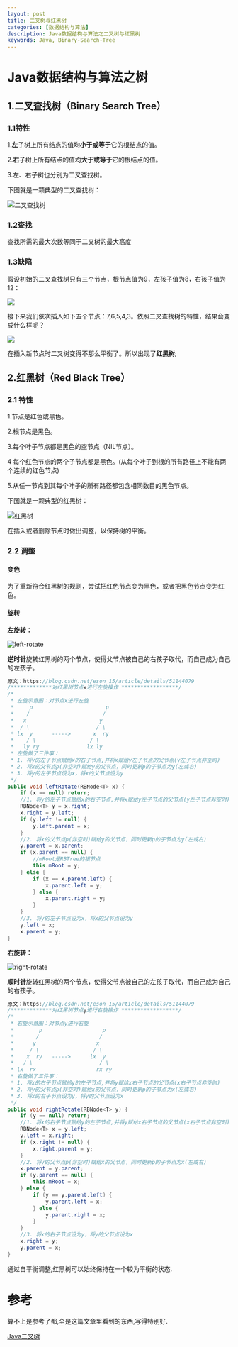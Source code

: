 ```yaml
---
layout: post
title: 二叉树与红黑树
categories: [数据结构与算法]
description: Java数据结构与算法之二叉树与红黑树
keywords: Java, Binary-Search-Tree
---
```


# Java数据结构与算法之树

## 1.二叉查找树（Binary Search Tree）

### 1.1特性

1.**左**子树上所有结点的值均**小于或等于**它的根结点的值。

2.**右**子树上所有结点的值均**大于或等于**它的根结点的值。

3.左、右子树也分别为二叉查找树。

下图就是一颗典型的二叉查找树：

![二叉查找树](https://github.com/lillusory/lillusory.github.io/raw/master/images/posts/Java/2018-12-30-Java-bst.jpg)



### 1.2查找

查找所需的最大次数等同于二叉树的最大高度

### 1.3缺陷

假设初始的二叉查找树只有三个节点，根节点值为9，左孩子值为8，右孩子值为12：

![](https://github.com/lillusory/lillusory.github.io/raw/master/images/posts/Java/2018-12-30-Java-bst-normal.jpg)

接下来我们依次插入如下五个节点：7,6,5,4,3。依照二叉查找树的特性，结果会变成什么样呢？

![](https://github.com/lillusory/lillusory.github.io/raw/master/images/posts/Java/2018-12-30-Java-bst-insert-bad.jpg)

在插入新节点时二叉树变得不那么平衡了。所以出现了**红黑树**;

## 2.红黑树（Red Black Tree）

### 2.1 特性

1.节点是红色或黑色。

2.根节点是黑色。

3.每个叶子节点都是黑色的空节点（NIL节点）。

4 每个红色节点的两个子节点都是黑色。(从每个叶子到根的所有路径上不能有两个连续的红色节点)

5.从任一节点到其每个叶子的所有路径都包含相同数目的黑色节点。

下图就是一颗典型的红黑树：

![红黑树](https://github.com/lillusory/lillusory.github.io/raw/master/images/posts/Java/2018-12-30-Java-bst-rbt-normal.jpg)

在插入或者删除节点时做出调整，以保持树的平衡。

### 2.2 调整

#### 变色

为了重新符合红黑树的规则，尝试把红色节点变为黑色，或者把黑色节点变为红色。 

#### 旋转

**左旋转：**

![left-rotate](https://github.com/lillusory/lillusory.github.io/raw/master/images/posts/Java/2018-12-30-Java-bst-rbt-left-rotate.gif)

**逆时针**旋转红黑树的两个节点，使得父节点被自己的右孩子取代，而自己成为自己的左孩子。

```java
原文：https://blog.csdn.net/eson_15/article/details/51144079
/*************对红黑树节点x进行左旋操作 ******************/
/*
 * 左旋示意图：对节点x进行左旋
 *     p                       p
 *    /                       /
 *   x                       y
 *  / \                     / \
 * lx  y      ----->       x  ry
 *    / \                 / \
 *   ly ry               lx ly
 * 左旋做了三件事：
 * 1. 将y的左子节点赋给x的右子节点,并将x赋给y左子节点的父节点(y左子节点非空时)
 * 2. 将x的父节点p(非空时)赋给y的父节点，同时更新p的子节点为y(左或右)
 * 3. 将y的左子节点设为x，将x的父节点设为y
 */
public void leftRotate(RBNode<T> x) {
    if (x == null) return;
    //1. 将y的左子节点赋给x的右子节点,并将x赋给y左子节点的父节点(y左子节点非空时)
    RBNode<T> y = x.right;
    x.right = y.left;
    if (y.left != null) {
        y.left.parent = x;
    }
    //2. 将x的父节点p(非空时)赋给y的父节点，同时更新p的子节点为y(左或右)
    y.parent = x.parent;
    if (x.parent == null) {
        //mRoot是RBTree的根节点
        this.mRoot = y;
    } else {
        if (x == x.parent.left) {
            x.parent.left = y;
        } else {
            x.parent.right = y;
        }
    } 	
    //3. 将y的左子节点设为x，将x的父节点设为y
    y.left = x;
    x.parent = y;
}
```

**右旋转：**

![right-rotate](https://github.com/lillusory/lillusory.github.io/raw/master/images/posts/Java/2018-12-30-Java-bst-rbt-right-rotate.gif)

**顺时针**旋转红黑树的两个节点，使得父节点被自己的左孩子取代，而自己成为自己的右孩子。

```java
原文：https://blog.csdn.net/eson_15/article/details/51144079
/*************对红黑树节点y进行右旋操作 ******************/
/*
 * 右旋示意图：对节点y进行右旋
 *        p                   p
 *       /                   /
 *      y                   x
 *     / \                 / \
 *    x  ry   ----->      lx  y
 *   / \                     / \
 * lx  rx                   rx ry
 * 右旋做了三件事：
 * 1. 将x的右子节点赋给y的左子节点,并将y赋给x右子节点的父节点(x右子节点非空时)
 * 2. 将y的父节点p(非空时)赋给x的父节点，同时更新p的子节点为x(左或右)
 * 3. 将x的右子节点设为y，将y的父节点设为x
 */
public void rightRotate(RBNode<T> y) {
    if (y == null) return;
    //1. 将x的右子节点赋给y的左子节点,并将y赋给x右子节点的父节点(x右子节点非空时)
    RBNode<T> x = y.left;
    y.left = x.right;
    if (x.right != null) {
        x.right.parent = y;
    }
    //2. 将y的父节点p(非空时)赋给x的父节点，同时更新p的子节点为x(左或右)
    x.parent = y.parent;
    if (y.parent == null) {
        this.mRoot = x;
    } else {
        if (y == y.parent.left) {
            y.parent.left = x;
        } else {
            y.parent.right = x;
        }
    }
    //3. 将x的右子节点设为y，将y的父节点设为x
    x.right = y;
    y.parent = x;
}

```

通过自平衡调整,红黑树可以始终保持在一个较为平衡的状态.

# 参考

算不上是参考了都,全是这篇文章里看到的东西,写得特别好.

[Java二叉树](https://blog.csdn.net/eson_15/article/details/51144079)
